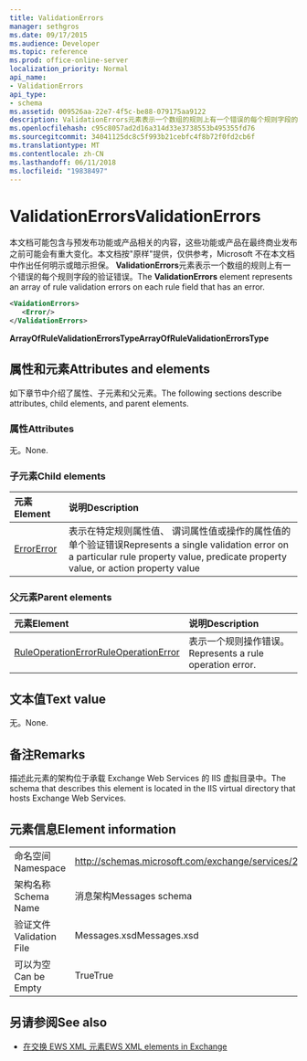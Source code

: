 ```yaml
---
title: ValidationErrors
manager: sethgros
ms.date: 09/17/2015
ms.audience: Developer
ms.topic: reference
ms.prod: office-online-server
localization_priority: Normal
api_name:
- ValidationErrors
api_type:
- schema
ms.assetid: 009526aa-22e7-4f5c-be88-079175aa9122
description: ValidationErrors元素表示一个数组的规则上有一个错误的每个规则字段的验证错误。
ms.openlocfilehash: c95c8057ad2d16a314d33e3738553b495355fd76
ms.sourcegitcommit: 34041125dc8c5f993b21cebfc4f8b72f0fd2cb6f
ms.translationtype: MT
ms.contentlocale: zh-CN
ms.lasthandoff: 06/11/2018
ms.locfileid: "19838497"
---
```

# <a name="validationerrors"></a><span data-ttu-id="6a4a0-103">ValidationErrors</span><span class="sxs-lookup"><span data-stu-id="6a4a0-103">ValidationErrors</span></span>

<span data-ttu-id="6a4a0-104">本文档可能包含与预发布功能或产品相关的内容，这些功能或产品在最终商业发布之前可能会有重大变化。本文档按"原样"提供，仅供参考，Microsoft 不在本文档中作出任何明示或暗示担保。 **ValidationErrors**元素表示一个数组的规则上有一个错误的每个规则字段的验证错误。</span><span class="sxs-lookup"><span data-stu-id="6a4a0-104">The **ValidationErrors** element represents an array of rule validation errors on each rule field that has an error.</span></span> 
  
```XML
<VaidationErrors>
   <Error/>
</ValidationErrors>
```

 <span data-ttu-id="6a4a0-105">**ArrayOfRuleValidationErrorsType**</span><span class="sxs-lookup"><span data-stu-id="6a4a0-105">**ArrayOfRuleValidationErrorsType**</span></span>
## <a name="attributes-and-elements"></a><span data-ttu-id="6a4a0-106">属性和元素</span><span class="sxs-lookup"><span data-stu-id="6a4a0-106">Attributes and elements</span></span>

<span data-ttu-id="6a4a0-107">如下章节中介绍了属性、子元素和父元素。</span><span class="sxs-lookup"><span data-stu-id="6a4a0-107">The following sections describe attributes, child elements, and parent elements.</span></span>
  
### <a name="attributes"></a><span data-ttu-id="6a4a0-108">属性</span><span class="sxs-lookup"><span data-stu-id="6a4a0-108">Attributes</span></span>

<span data-ttu-id="6a4a0-109">无。</span><span class="sxs-lookup"><span data-stu-id="6a4a0-109">None.</span></span>
  
### <a name="child-elements"></a><span data-ttu-id="6a4a0-110">子元素</span><span class="sxs-lookup"><span data-stu-id="6a4a0-110">Child elements</span></span>

|<span data-ttu-id="6a4a0-111">**元素**</span><span class="sxs-lookup"><span data-stu-id="6a4a0-111">**Element**</span></span>|<span data-ttu-id="6a4a0-112">**说明**</span><span class="sxs-lookup"><span data-stu-id="6a4a0-112">**Description**</span></span>|
|:-----|:-----|
|[<span data-ttu-id="6a4a0-113">Error</span><span class="sxs-lookup"><span data-stu-id="6a4a0-113">Error</span></span>](error.md) <br/> |<span data-ttu-id="6a4a0-114">表示在特定规则属性值、 谓词属性值或操作的属性值的单个验证错误</span><span class="sxs-lookup"><span data-stu-id="6a4a0-114">Represents a single validation error on a particular rule property value, predicate property value, or action property value</span></span>  <br/> |
   
### <a name="parent-elements"></a><span data-ttu-id="6a4a0-115">父元素</span><span class="sxs-lookup"><span data-stu-id="6a4a0-115">Parent elements</span></span>

|<span data-ttu-id="6a4a0-116">**元素**</span><span class="sxs-lookup"><span data-stu-id="6a4a0-116">**Element**</span></span>|<span data-ttu-id="6a4a0-117">**说明**</span><span class="sxs-lookup"><span data-stu-id="6a4a0-117">**Description**</span></span>|
|:-----|:-----|
|[<span data-ttu-id="6a4a0-118">RuleOperationError</span><span class="sxs-lookup"><span data-stu-id="6a4a0-118">RuleOperationError</span></span>](ruleoperationerror.md) <br/> |<span data-ttu-id="6a4a0-119">表示一个规则操作错误。</span><span class="sxs-lookup"><span data-stu-id="6a4a0-119">Represents a rule operation error.</span></span>  <br/> |
   
## <a name="text-value"></a><span data-ttu-id="6a4a0-120">文本值</span><span class="sxs-lookup"><span data-stu-id="6a4a0-120">Text value</span></span>

<span data-ttu-id="6a4a0-121">无。</span><span class="sxs-lookup"><span data-stu-id="6a4a0-121">None.</span></span>
  
## <a name="remarks"></a><span data-ttu-id="6a4a0-122">备注</span><span class="sxs-lookup"><span data-stu-id="6a4a0-122">Remarks</span></span>

<span data-ttu-id="6a4a0-123">描述此元素的架构位于承载 Exchange Web Services 的 IIS 虚拟目录中。</span><span class="sxs-lookup"><span data-stu-id="6a4a0-123">The schema that describes this element is located in the IIS virtual directory that hosts Exchange Web Services.</span></span>
  
## <a name="element-information"></a><span data-ttu-id="6a4a0-124">元素信息</span><span class="sxs-lookup"><span data-stu-id="6a4a0-124">Element information</span></span>

|||
|:-----|:-----|
|<span data-ttu-id="6a4a0-125">命名空间</span><span class="sxs-lookup"><span data-stu-id="6a4a0-125">Namespace</span></span>  <br/> |http://schemas.microsoft.com/exchange/services/2006/messages  <br/> |
|<span data-ttu-id="6a4a0-126">架构名称</span><span class="sxs-lookup"><span data-stu-id="6a4a0-126">Schema Name</span></span>  <br/> |<span data-ttu-id="6a4a0-127">消息架构</span><span class="sxs-lookup"><span data-stu-id="6a4a0-127">Messages schema</span></span>  <br/> |
|<span data-ttu-id="6a4a0-128">验证文件</span><span class="sxs-lookup"><span data-stu-id="6a4a0-128">Validation File</span></span>  <br/> |<span data-ttu-id="6a4a0-129">Messages.xsd</span><span class="sxs-lookup"><span data-stu-id="6a4a0-129">Messages.xsd</span></span>  <br/> |
|<span data-ttu-id="6a4a0-130">可以为空</span><span class="sxs-lookup"><span data-stu-id="6a4a0-130">Can be Empty</span></span>  <br/> |<span data-ttu-id="6a4a0-131">True</span><span class="sxs-lookup"><span data-stu-id="6a4a0-131">True</span></span>  <br/> |
   
## <a name="see-also"></a><span data-ttu-id="6a4a0-132">另请参阅</span><span class="sxs-lookup"><span data-stu-id="6a4a0-132">See also</span></span>



- [<span data-ttu-id="6a4a0-133">在交换 EWS XML 元素</span><span class="sxs-lookup"><span data-stu-id="6a4a0-133">EWS XML elements in Exchange</span></span>](ews-xml-elements-in-exchange.md)

